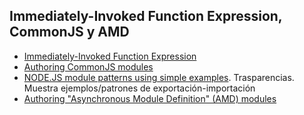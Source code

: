 ## Immediately-Invoked Function Expression, CommonJS y AMD

* [Immediately-Invoked Function Expression ](http://benalman.com/news/2010/11/immediately-invoked-function-expression/)
* [Authoring CommonJS modules](http://know.cujojs.com/tutorials/modules/authoring-cjs-modules)
* [NODE.JS module patterns using simple examples](https://darrenderidder.github.io/talks/ModulePatterns). Trasparencias. Muestra ejemplos/patrones de exportación-importación
* [Authoring "Asynchronous Module Definition" (AMD) modules](http://know.cujojs.com/tutorials/modules/authoring-amd-modules.html.md)
